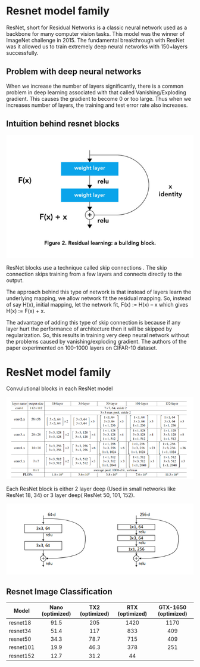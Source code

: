 # Resnet model family

ResNet, short for Residual Networks is a classic neural network used as a backbone for many computer vision tasks. This model was the winner of ImageNet challenge in 2015. The fundamental breakthrough with ResNet was it allowed us to train extremely deep neural networks with 150+layers successfully.

## Problem with deep neural networks

When we increase the number of layers significantly, there is a common problem in deep learning associated with that called Vanishing/Exploding gradient. This causes the gradient to become 0 or too large. Thus when we increases number of layers, the training and test error rate also increases.

## Intuition behind resnet blocks

![](/img/residual_block.jpg)

ResNet blocks use a technique called skip connections . The skip connection skips training from a few layers and connects directly to the output.

The approach behind this type of network is that instead of layers learn the underlying mapping, we allow network fit the residual mapping. So, instead of say H(x), initial mapping, let the network fit, F(x) := H(x) – x which gives H(x) := F(x) + x.

The advantage of adding this type of skip connection is because if any layer hurt the performance of architecture then it will be skipped by regularization. So, this results in training very deep neural network without the problems caused by vanishing/exploding gradient.  The authors of the paper experimented on 100-1000 layers on CIFAR-10 dataset.

# ResNet model family

Convulutional blocks in each ResNet model

![](/img/resnet_models_architecure.png)

Each ResNet block is either 2 layer deep (Used in small networks like ResNet 18, 34) or 3 layer deep( ResNet 50, 101, 152).

![](/img/resnet_models_architecure_2.png)

## Resnet Image Classification
| Model    | Nano (optimized) | TX2 (optimized)    | RTX (optimized)    |GTX-1650 (optimized)    |
|----------|:--------------:|:---------------:|:----------------:|:-----------------:|
| resnet18 | 91.5 | 205 | 1420 | 1170 |
| resnet34 | 51.4 | 117 | 833 | 409 |
| resnet50 | 34.3 | 78.7 | 715 | 409 |
| resnet101 | 19.9 | 46.3 | 378 | 251 |
| resnet152 | 12.7 | 31.2 | 44 |
